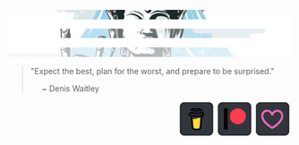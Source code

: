 ![hmmm...](https://github.com/Justin-Byrne/Justin-Byrne/blob/main/images/temple_top.png)

> "Expect the best, plan for the worst, and prepare to be surprised."
>
> &nbsp;&nbsp;&nbsp;&nbsp; ~ Denis Waitley

<div align="right">
<a href="https://www.buymeacoffee.com/byrnesystems" target="_new"><img src="https://github.com/Justin-Byrne/Justin-Byrne/blob/main/images/buy-me-a-coffee-button.png" width="64" /></a>
<a href="https://www.patreon.com/byrnesystems" target="_new"><img src="https://github.com/Justin-Byrne/Justin-Byrne/blob/main/images/patreon-button.png" width="64" /></a>
<a href="https://github.com/sponsors/Justin-Byrne" target="_new"><img src="https://github.com/Justin-Byrne/Justin-Byrne/blob/main/images/github-sponsor-button.png" width="64" /></a>
</div>
